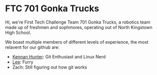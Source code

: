 # FTC 701 Gonka Trucks

Hi, we're First Tech Challenge Team 701 Gonka Trucks, a robotics team made up of freshmen and sophmores,
operating out of North Kingstown High School.

We boast multiple members of different levels of experience, the most relavent for our github are:

- [Kennan Hunter](https://github.com/KennanHunter): Git Enthusiast and Linux Nerd
- [Lee](https://github.com/B1ue-Phoenix): Furry
- Zach: Still figuring out how git works
